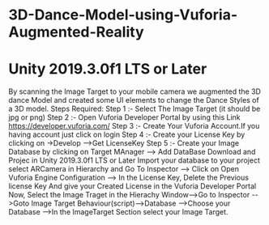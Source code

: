 # 3D-Dance-Model-using-Vuforia-Augmented-Reality
# Unity 2019.3.0f1 LTS or Later
By scanning the Image Target to your mobile camera we augmented the 3D dance Model and created some UI elements to change the Dance Styles of a 3D model.
Steps Required:
Step 1 :- Select The  Image Target (it should be jpg or png) 
Step 2 :- Open Vuforia Developer Portal by using this Link https://developer.vuforia.com/
Step 3 :- Create Your Vuforia Account.If you having account just click on login
Step 4 :- Create your License Key by clicking on ->Develop -->Get LicenseKey
Step 5 :- Create your Image Database by clicking on Target MAnager --> Add DataBase
Download and Projec in Unity 2019.3.0f1 LTS or Later
Import your database to your project 
select ARCamera in Hierarchy and Go To Inspector --> Click on Open Vuforia Engine Configuration --> In the License Key, Delete the Previous license Key And give your Created License in the Vuforia Developer Portal
Now, Select the Image Traget in the Hierachy Window-->Go to Inspector -->Goto Image Target Behaviour(script)-->Database -->Choose your Database -->In the ImageTarget Section select your Image Target.
